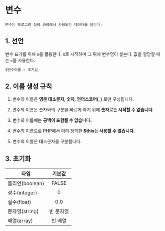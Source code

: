 # 변수

    변수는 프로그램 실행 과정에서 사용되는 데이터를 담는다.

## 1. 선언

변수 표기를 위해 `$`를 활용한다. `$`로 시작하며 그 뒤에 변수명이 붙는다.
값을 할당할 때는 `=`를 사용한다.

```php
$변수이름 = 초기값;
```

## 2. 이름 생성 규칙

1. 변수의 이름은 **영문 대소문자, 숫자, 언더스코어(_)** 로만 구성됩니다.

2. 변수의 이름은 숫자와의 구분을 빠르게 하기 위해 **숫자로는 시작할 수 없습니다.**

3. 변수의 이름에는 **공백이 포함될 수 없습니다.**

4. 변수의 이름으로 PHP에서 미리 정의한 **$this는 사용할 수 없습니다.**

5. 변수의 이름은 대소문자를 구분합니다.

## 3. 초기화

| 타입 | 기본값 |
|---|:---:|
| 불리언(boolean) | FALSE |
| 정수(integer) | 0 |
| 실수(float) | 0.0 |
| 문자열(string) | 빈 문자열 |
| 배열(array) | 빈 배열 |